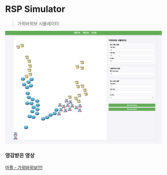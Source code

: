 # RSP Simulator

> 가위바위보 시뮬레이터

![img](./img/ex.png)

### 영감받은 영상

[마플 - 가위바위보!!!!](https://youtu.be/E1EgJYfBv-Y?si=bn4ldlUjgo6E0Bef)
